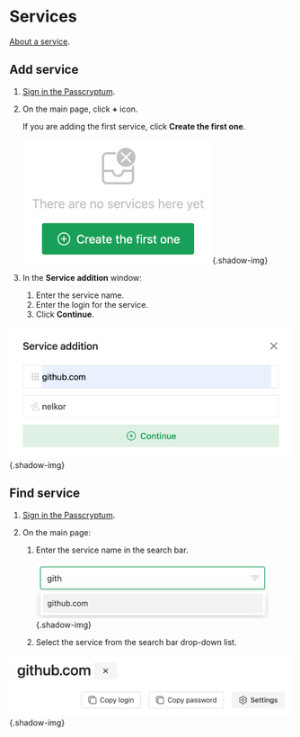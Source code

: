 # Services

[About a service](../overview/glossary.md#service).

## Add service

1. [Sign in the Passcryptum](general.md#sign-in-passcryptum).
1. On the main page, click <b>+</b> icon.

   If you are adding the first service, click <b>Create the first one</b>.

   ![The main page, the button for adding the first service](../images/services/button-for-first.png 'The main page, the button for adding the first service'){.shadow-img}

1. In the <b>Service addition</b> window:
   1. Enter the service name.
   1. Enter the login for the service.
   1. Click <b>Continue</b>.

![The Service addition window](../images/services/add-window.png 'The Service addition window'){.shadow-img}

## Find service

1. [Sign in the Passcryptum](general.md#sign-in-passcryptum).
1. On the main page:

   1. Enter the service name in the search bar.

      ![The service search bar](../images/services/search-bar.png 'The service search bar'){.shadow-img}

   1. Select the service from the search bar drop-down list.

![The service search result](../images/services/search-result.png 'The service search result'){.shadow-img}
